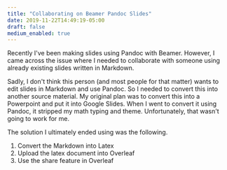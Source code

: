 ```yaml
---
title: "Collaborating on Beamer Pandoc Slides"
date: 2019-11-22T14:49:19-05:00
draft: false
medium_enabled: true
---
```


Recently I've been making slides using Pandoc with Beamer. However, I came across the issue where I needed to collaborate with someone using already existing slides written in Markdown.

Sadly, I don't think this person (and most people for that matter) wants to edit slides in Markdown and use Pandoc. So I needed to convert this into another source material. My original plan was to convert this into a Powerpoint and put it into Google Slides. When I went to convert it using Pandoc, it stripped my math typing and theme. Unfortunately, that wasn't going to work for me.

The solution I ultimately ended using was the following.
1. Convert the Markdown into Latex
2. Upload the latex document into Overleaf
3. Use the share feature in Overleaf

